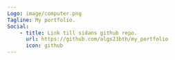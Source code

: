 ```yaml
---
Logo: image/computer.png
Tagline: My portfolio.
Social:
    - title: Link till sidans github repo.
      url: https://github.com/algs23bth/my_portfolio
      icon: github
---
```

